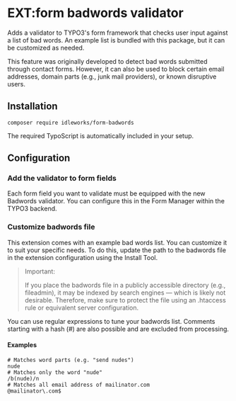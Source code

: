 # EXT:form badwords validator

Adds a validator to TYPO3's form framework that checks user input against a list of bad words.
An example list is bundled with this package, but it can be customized as needed.

This feature was originally developed to detect bad words submitted through contact forms. However, it can also be used to block certain email addresses, domain parts (e.g., junk mail providers), or known disruptive users.

## Installation

`composer require idleworks/form-badwords`

The required TypoScript is automatically included in your setup.

## Configuration

### Add the validator to form fields
Each form field you want to validate must be equipped with the new Badwords validator.
You can configure this in the Form Manager within the TYPO3 backend.

### Customize badwords file

This extension comes with an example bad words list. You can customize it to suit your specific needs.
To do this, update the path to the badwords file in the extension configuration using the Install Tool.

> Important:
>
> If you place the badwords file in a publicly accessible directory (e.g., fileadmin), it may be indexed by search engines — which is likely not desirable. Therefore, make sure to protect the file using an .htaccess rule or equivalent server configuration.

You can use regular expressions to tune your badwords list.
Comments starting with a hash (#) are also possible and are excluded from processing.

#### Examples

    # Matches word parts (e.g. "send nudes")
    nude
    # Matches only the word "nude"
    /b(nude)/n
    # Matches all email address of mailinator.com
    @mailinator\.com$
